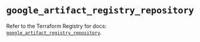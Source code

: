 # `google_artifact_registry_repository`

Refer to the Terraform Registry for docs: [`google_artifact_registry_repository`](https://registry.terraform.io/providers/hashicorp/google/6.37.0/docs/resources/artifact_registry_repository).

